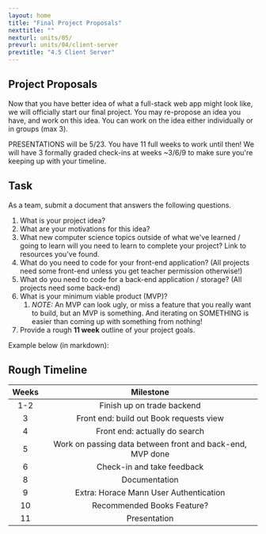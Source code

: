 ```yaml
---
layout: home
title: "Final Project Proposals" 
nexttitle: ""
nexturl: units/05/
prevurl: units/04/client-server
prevtitle: "4.5 Client Server"
--- 
```


## Project Proposals

Now that you have better idea of what a full-stack web app might look like, we will officially start our final project.
You may re-propose an idea you have, and work on this idea. You can work on the idea either individually or in groups (max 3).

PRESENTATIONS will be 5/23. You have 11 full weeks to work until then!
We will have 3 formally graded check-ins at weeks ~3/6/9 to make sure you're keeping up with your timeline.

## Task

As a team, submit a document that answers the following questions.

1. What is your project idea?
2. What are your motivations for this idea?
3. What new computer science topics outside of what we've learned / going to learn will you need to learn to complete your project? Link to resources you've found.
4. What do you need to code for your front-end application? (All projects need some front-end unless you get teacher permission otherwise!)
5. What do you need to code for a back-end application / storage? (All projects need some back-end)
6. What is your minimum viable product (MVP)? 
   1. *NOTE:* An MVP can look ugly, or miss a feature that you really want to build, but an MVP is something. And iterating on SOMETHING is easier than coming up with something from nothing!
7. Provide a rough **11 week** outline of your project goals.

Example below (in markdown): 

## Rough Timeline

| Weeks | Milestone |
| :---: | :----------------------------: |
| 1-2 | Finish up on trade backend           |
| 3 | Front end: build out Book requests view         |
| 4 | Front end: actually do search         |
| 5 | Work on passing data between front and back-end, MVP done    |
| 6 | Check-in and take feedback |
| 8 | Documentation |
| 9 | Extra: Horace Mann User Authentication |
| 10 | Recommended Books Feature? |
| 11 |  Presentation |